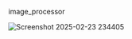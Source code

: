 image_processor 



![Screenshot 2025-02-23 234405](https://github.com/user-attachments/assets/e62998fc-839d-4db8-8d85-58963649d99a)
